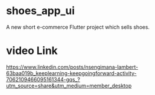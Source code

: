 # shoes_app_ui

A new short e-commerce Flutter project which sells shoes.

# video Link

https://www.linkedin.com/posts/nsengimana-lambert-63baa019b_keeplearning-keepgoingforward-activity-7062109466095161344-gqs_?utm_source=share&utm_medium=member_desktop
